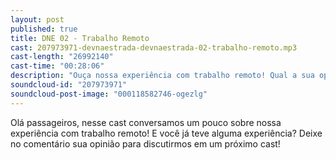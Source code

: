 ```yaml
---
layout: post
published: true
title: DNE 02 - Trabalho Remoto
cast: 207973971-devnaestrada-devnaestrada-02-trabalho-remoto.mp3
cast-length: "26992140"
cast-time: "00:28:06"
description: "Ouça nossa experiência com trabalho remoto! Qual a sua opinião a respeito?"
soundcloud-id: "207973971"
soundcloud-post-image: "000118582746-ogezlg"
---
```


Olá passageiros, nesse cast conversamos um pouco sobre nossa experiência com trabalho remoto! E você já teve alguma experiência? Deixe no comentário sua opinião para discutirmos em um próximo cast!
